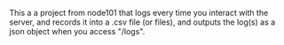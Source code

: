 This a a project from node101 that logs every time you interact with the server, and records it into a .csv file (or files), and outputs the log(s) as a json object when you access "/logs".